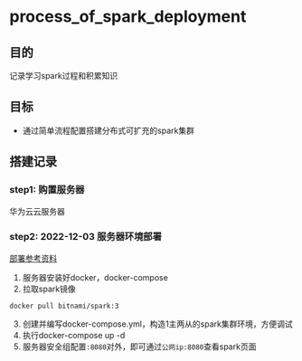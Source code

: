 # process_of_spark_deployment
## 目的
记录学习spark过程和积累知识

## 目标
- 通过简单流程配置搭建分布式可扩充的spark集群
## 搭建记录
### step1: 购置服务器
华为云云服务器
### step2: 2022-12-03 服务器环境部署
[部署参考资料](https://zhuanlan.zhihu.com/p/421375012)
1. 服务器安装好docker，docker-compose
2. 拉取spark镜像
```
docker pull bitnami/spark:3
```
3. 创建并编写docker-compose.yml，构造1主两从的spark集群环境，方便调试
4. 执行docker-compose up -d
5. 服务器安全组配置```:8080```对外，即可通过```公网ip:8080```查看spark页面
